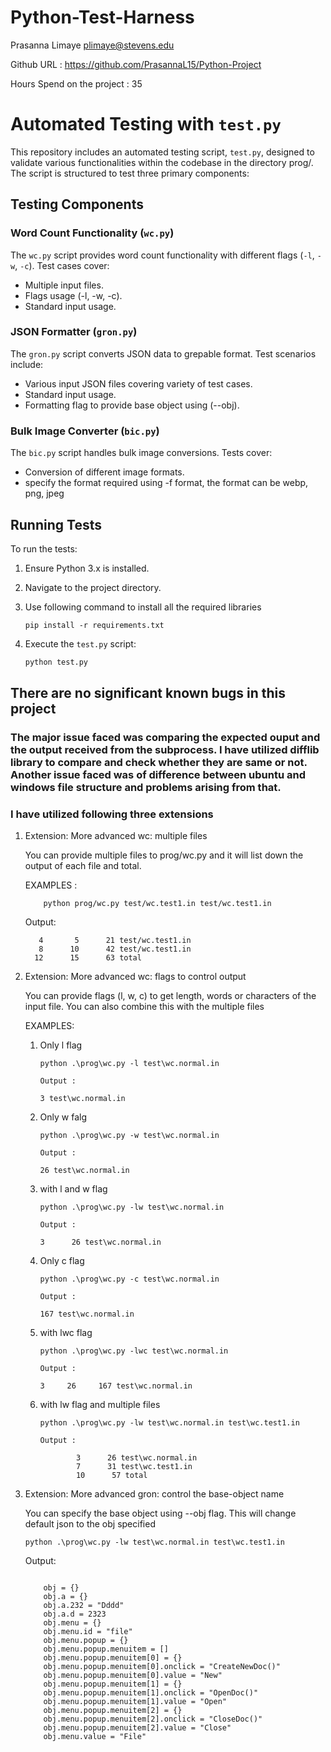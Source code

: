 # Python-Test-Harness
Prasanna Limaye plimaye@stevens.edu

Github URL : https://github.com/PrasannaL15/Python-Project

Hours Spend on the project : 35



# Automated Testing with `test.py`

This repository includes an automated testing script, `test.py`, designed to validate various functionalities within the codebase in the directory prog/. The script is structured to test three primary components:

## Testing Components

### Word Count Functionality (`wc.py`)

The `wc.py` script provides word count functionality with different flags (`-l`, `-w`, `-c`). Test cases cover:

- Multiple input files.
- Flags usage (-l, -w, -c).
- Standard input usage.

### JSON Formatter (`gron.py`)

The `gron.py` script converts JSON data to grepable format. Test scenarios include:

- Various input JSON files covering variety of test cases.
- Standard input usage.
- Formatting flag to provide base object using (--obj).

### Bulk Image Converter (`bic.py`)

The `bic.py` script handles bulk image conversions. Tests cover:

- Conversion of different image formats.
- specify the format required using -f format, the format can be webp, png, jpeg

## Running Tests

To run the tests:

1. Ensure Python 3.x is installed.
2. Navigate to the project directory.
3. Use following command to install all the required libraries 
   ```
   pip install -r requirements.txt
   ``` 
3. Execute the `test.py` script:

   ```bash
   python test.py

## There are no significant known bugs in this project



### The major issue faced was comparing the expected ouput and the output received from the subprocess. I have utilized difflib library to compare and check whether they are same or not. Another issue faced was of difference between ubuntu and windows file structure and problems arising from that.




### I have utilized following three extensions

1.  Extension: More advanced wc: multiple files

    You can provide multiple files to prog/wc.py and it will list down the output of each file and total.

    EXAMPLES :

    
    ```
        python prog/wc.py test/wc.test1.in test/wc.test1.in
    ```
    Output: 

           4       5      21 test/wc.test1.in
           8      10      42 test/wc.test1.in
          12      15      63 total
    
 
2.  Extension: More advanced wc: flags to control output

    You can provide flags (l, w, c) to get length, words or characters of the input file.
    You can also combine this with the multiple files 


    EXAMPLES:

    1. Only l flag

        ```
        python .\prog\wc.py -l test\wc.normal.in 
        ```                                                                       
    
        ``` 
        Output :

        3 test\wc.normal.in
        ```

    2. Only w falg
   
        ```
        python .\prog\wc.py -w test\wc.normal.in 
        ```
        
        ``` 
        Output :

        26 test\wc.normal.in
        ```

    3. with l and w flag
        
        ```
        python .\prog\wc.py -lw test\wc.normal.in 
        ```
        
        ``` 
        Output :

        3      26 test\wc.normal.in
        ```

    4. Only c flag
    
        ```
        python .\prog\wc.py -c test\wc.normal.in 
        ```
        
        ``` 
        Output :

        167 test\wc.normal.in
        ```

    5. with lwc flag 
    
        ```
        python .\prog\wc.py -lwc test\wc.normal.in 
        ```
        
        ``` 
        Output :
    
        3     26     167 test\wc.normal.in
        ```

    6. with lw flag and multiple files
        
        ```
        python .\prog\wc.py -lw test\wc.normal.in test\wc.test1.in 
        ```
        
        ``` 
        Output :

                3      26 test\wc.normal.in
                7      31 test\wc.test1.in
                10      57 total
        ```



3.  Extension: More advanced gron: control the base-object name

    You can specify the base object using --obj flag. This will change default json to the obj specified

    ```
    python .\prog\wc.py -lw test\wc.normal.in test\wc.test1.in 

    ```

    Output: 
    ```

        obj = {}
        obj.a = {}
        obj.a.232 = "Dddd"
        obj.a.d = 2323
        obj.menu = {}
        obj.menu.id = "file"
        obj.menu.popup = {}
        obj.menu.popup.menuitem = []
        obj.menu.popup.menuitem[0] = {}
        obj.menu.popup.menuitem[0].onclick = "CreateNewDoc()"
        obj.menu.popup.menuitem[0].value = "New"
        obj.menu.popup.menuitem[1] = {}
        obj.menu.popup.menuitem[1].onclick = "OpenDoc()"
        obj.menu.popup.menuitem[1].value = "Open"
        obj.menu.popup.menuitem[2] = {}
        obj.menu.popup.menuitem[2].onclick = "CloseDoc()"
        obj.menu.popup.menuitem[2].value = "Close"
        obj.menu.value = "File"
    ```



